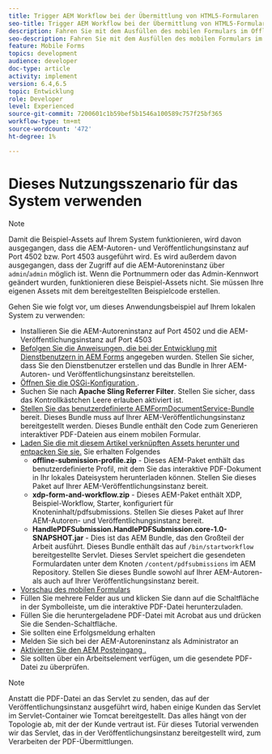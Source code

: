 ```yaml
---
title: Trigger AEM Workflow bei der Übermittlung von HTML5-Formularen
seo-title: Trigger AEM Workflow bei der Übermittlung von HTML5-Formularen
description: Fahren Sie mit dem Ausfüllen des mobilen Formulars im Offline-Modus fort und senden Sie das mobile Formular an den Trigger AEM Workflow
seo-description: Fahren Sie mit dem Ausfüllen des mobilen Formulars im Offline-Modus fort und senden Sie das mobile Formular an den Trigger AEM Workflow
feature: Mobile Forms
topics: development
audience: developer
doc-type: article
activity: implement
version: 6.4,6.5
topic: Entwicklung
role: Developer
level: Experienced
source-git-commit: 7200601c1b59bef5b1546a100589c757f25bf365
workflow-type: tm+mt
source-wordcount: '472'
ht-degree: 1%

---
```



# Dieses Nutzungsszenario für das System verwenden

>[!NOTE]
>
>Damit die Beispiel-Assets auf Ihrem System funktionieren, wird davon ausgegangen, dass die AEM-Autoren- und Veröffentlichungsinstanz auf Port 4502 bzw. Port 4503 ausgeführt wird. Es wird außerdem davon ausgegangen, dass der Zugriff auf die AEM-Autoreninstanz über `admin`/`admin` möglich ist. Wenn die Portnummern oder das Admin-Kennwort geändert wurden, funktionieren diese Beispiel-Assets nicht. Sie müssen Ihre eigenen Assets mit dem bereitgestellten Beispielcode erstellen.

Gehen Sie wie folgt vor, um dieses Anwendungsbeispiel auf Ihrem lokalen System zu verwenden:

* Installieren Sie die AEM-Autoreninstanz auf Port 4502 und die AEM-Veröffentlichungsinstanz auf Port 4503
* [Befolgen Sie die Anweisungen, die bei der Entwicklung mit Dienstbenutzern in AEM Forms](https://experienceleague.adobe.com/docs/experience-manager-learn/forms/adaptive-forms/service-user-tutorial-develop.html) angegeben wurden. Stellen Sie sicher, dass Sie den Dienstbenutzer erstellen und das Bundle in Ihrer AEM-Autoren- und Veröffentlichungsinstanz bereitstellen.
* [Öffnen Sie die OSGi-Konfiguration  ](http://localhost:4503/system/console/configMgr).
* Suchen Sie nach **Apache Sling Referrer Filter**. Stellen Sie sicher, dass das Kontrollkästchen Leere erlauben aktiviert ist.
* [Stellen Sie das benutzerdefinierte AEMFormDocumentService-Bundle](/help/forms/assets/common-osgi-bundles/AEMFormsDocumentServices.core-1.0-SNAPSHOT.jar) bereit. Dieses Bundle muss auf Ihrer AEM-Veröffentlichungsinstanz bereitgestellt werden. Dieses Bundle enthält den Code zum Generieren interaktiver PDF-Dateien aus einem mobilen Formular.
* [Laden Sie die mit diesem Artikel verknüpften Assets herunter und entpacken Sie sie.](assets/offline-pdf-submission-assets.zip) Sie erhalten Folgendes
   * **offline-submission-profile.zip**  - Dieses AEM-Paket enthält das benutzerdefinierte Profil, mit dem Sie das interaktive PDF-Dokument in Ihr lokales Dateisystem herunterladen können. Stellen Sie dieses Paket auf Ihrer AEM-Veröffentlichungsinstanz bereit.
   * **xdp-form-and-workflow.zip**  - Dieses AEM-Paket enthält XDP, Beispiel-Workflow, Starter, konfiguriert für Knoteninhalt/pdfsubmissions. Stellen Sie dieses Paket auf Ihrer AEM-Autoren- und Veröffentlichungsinstanz bereit.
   * **HandlePDFSubmission.HandlePDFSubmission.core-1.0-SNAPSHOT.jar**  - Dies ist das AEM Bundle, das den Großteil der Arbeit ausführt. Dieses Bundle enthält das auf `/bin/startworkflow` bereitgestellte Servlet. Dieses Servlet speichert die gesendeten Formulardaten unter dem Knoten `/content/pdfsubmissions` im AEM Repository. Stellen Sie dieses Bundle sowohl auf Ihrer AEM-Autoren- als auch auf Ihrer Veröffentlichungsinstanz bereit.
* [Vorschau des mobilen Formulars](http://localhost:4503/content/dam/formsanddocuments/testsubmision.xdp/jcr:content)
* Füllen Sie mehrere Felder aus und klicken Sie dann auf die Schaltfläche in der Symbolleiste, um die interaktive PDF-Datei herunterzuladen.
* Füllen Sie die heruntergeladene PDF-Datei mit Acrobat aus und drücken Sie die Senden-Schaltfläche.
* Sie sollten eine Erfolgsmeldung erhalten
* Melden Sie sich bei der AEM-Autoreninstanz als Administrator an
* [Aktivieren Sie den AEM Posteingang .](http://localhost:4502/aem/inbox)
* Sie sollten über ein Arbeitselement verfügen, um die gesendete PDF-Datei zu überprüfen.

>[!NOTE]
>
>Anstatt die PDF-Datei an das Servlet zu senden, das auf der Veröffentlichungsinstanz ausgeführt wird, haben einige Kunden das Servlet im Servlet-Container wie Tomcat bereitgestellt. Das alles hängt von der Topologie ab, mit der der Kunde vertraut ist. Für dieses Tutorial verwenden wir das Servlet, das in der Veröffentlichungsinstanz bereitgestellt wird, zum Verarbeiten der PDF-Übermittlungen.

